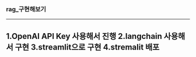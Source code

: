 ### rag_구현해보기 
---
1.OpenAI API Key 사용해서 진행 
2.langchain 사용해서 구현
3.streamlit으로 구현
4.stremalit 배포 
---
